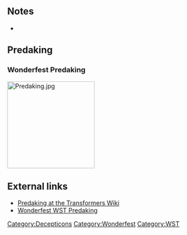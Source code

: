 Notes
-----

-

Predaking
---------

### Wonderfest Predaking

<img src="Predaking.jpg" title="fig:Predaking.jpg" alt="Predaking.jpg" width="200" />

External links
--------------

-   [Predaking at the Transformers Wiki](http://tfwiki.net/wiki/Predaking)
-   [Wonderfest WST Predaking](http://jizaitoys.seesaa.net/article/183208867.html)

<Category:Decepticons> <Category:Wonderfest> <Category:WST>